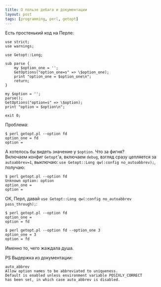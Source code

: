 ```yaml
---
title: О пользе дебага и документации
layout: post
tags: [programming, perl, getopt]
---
```


Есть простенький код на Перле:  

    use strict;
    use warnings;

    use Getopt::Long;

    sub parse {
        my $option_one = '';
        GetOptions("option_one=s" => \$option_one);
        print "option_one = $option_one\n";
        return;
    }

    my $option = '';
    parse();
    GetOptions("option=s" => \$option);
    print "option = $option\n";

    exit 0;


Проблема:  

    $ perl getopt.pl --option fd
    option_one = fd
    option =


А хотелось бы видеть значение у `$option`. Что за фигня?  
Включаем конфиг `Getopt`'а, включаем `debug`, взгляд сразу цепляется за `autoabbrev=1`, выключаю: `use Getopt::Long qw(:config no_autoabbrev);`, получаю:  

    $ perl getopt.pl --option fd
    Unknown option: option
    option_one =
    option =


ОК, Перл, давай `use Getopt::Long qw(:config no_autoabbrev pass_through);`:  

    $ perl getopt.pl --option fd
    option_one =
    option = fd

    $ perl getopt.pl --option fd --option_one 3
    option_one = 3
    option = fd

Именно то, чего жаждала душа.


PS Выдержка из документации:  

    auto_abbrev
    Allow option names to be abbreviated to uniqueness.
    Default is enabled unless environment variable POSIXLY_CORRECT
    has been set, in which case auto_abbrev is disabled.

